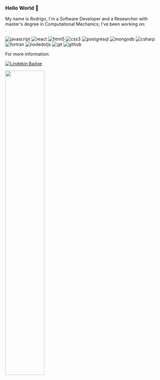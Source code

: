 <h3>Hello World 👋</h3>
My name is Rodrigo, I'm a Software Developer and a Researcher with master's degree in Computational Mechanics;
I've been working on:
<div>.</div>

![javascript](https://user-images.githubusercontent.com/106849328/191318900-3dafb13d-0756-4742-9c48-90c9965015cd.svg)
![react](https://user-images.githubusercontent.com/106849328/191319144-5b7573f4-4faf-48c4-9115-af343fc6285e.svg)
![html5](https://user-images.githubusercontent.com/106849328/191319340-2422834e-b30e-439e-a88a-2c0e33aea131.svg)
![css3](https://user-images.githubusercontent.com/106849328/191319542-c8907330-7908-4ab3-a35d-53b99423f1cd.svg)
![postgresql](https://user-images.githubusercontent.com/106849328/193836970-59aa16c4-c33b-4b38-8722-66ae671a046f.svg)
![mongodb](https://user-images.githubusercontent.com/106849328/191319783-2cd32a3d-5541-4c4f-945e-bc35d71ffaf5.svg)
![csharp](https://user-images.githubusercontent.com/106849328/191320017-974752e7-7335-455b-9920-cd0cd7872de5.svg)
![fortran](https://user-images.githubusercontent.com/106849328/191320138-4bde83b0-d084-44b8-81b4-1cbc4cce6f55.svg)
![nodedotjs](https://user-images.githubusercontent.com/106849328/191326380-5210c4b3-7a51-4284-b417-80723aa4ddd5.svg)
![git](https://user-images.githubusercontent.com/106849328/191326596-d58d2afc-09d0-4bfd-9e73-a2331b851a3a.svg)
![github](https://user-images.githubusercontent.com/106849328/191326709-f88e8364-c6cd-49ef-b60e-eecfc885a1bd.svg)






<div>For more information:</div>

[![Lindekin Badge](https://img.shields.io/badge/LinkedIn-0077B5?style=for-the-badge&logo=linkedin&logoColor=white&link=https://www.linkedin.com/in/rodrigo-vieira-fonseca-12b515b9/)](https://www.linkedin.com/in/rodrigo-vieira-fonseca-12b515b9/)

  <img width='50%' align='left' src="https://github-readme-stats.vercel.app/api?username=rodrigovf2102&count_private=true&show_icons=true"/>





